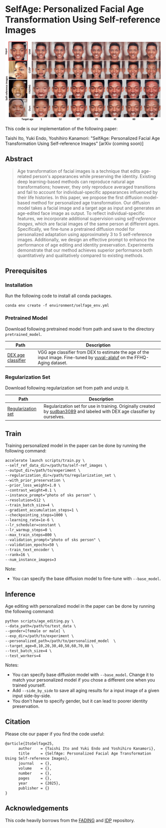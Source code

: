 # SelfAge: Personalized Facial Age Transformation Using Self-reference Images

![teaser](docs/teaser.png)

This code is our implementation of the following paper:

Taishi Ito, Yuki Endo, Yoshihiro Kanamori: "SelfAge: Personalized Facial Age Transformation Using Self-reference Images" [arXiv (coming soon)]

## Abstract
> Age transformation of facial images is a technique that edits age-related person's appearances while preserving the identity. Existing deep learning-based methods can reproduce natural age transformations; 
however, they only reproduce averaged transitions and fail to account for individual-specific appearances influenced by their life histories. In this paper, we propose the first diffusion model-based method for personalized age transformation. Our diffusion model takes a facial image and a target age as input and generates an age-edited face image as output. To reflect individual-specific features, we incorporate additional supervision using *self-reference images*, which are facial images of the same person at different ages. Specifically, we fine-tune a pretrained diffusion model for personalized adaptation using approximately 3 to 5 self-reference images. Additionally, we design an effective prompt to enhance the performance of age editing and identity preservation. Experiments demonstrate that our method achieves superior performance both quantitatively and qualitatively compared to existing methods.

## Prerequisites

### Installation

Run the following code to install all conda packages.

```
conda env create -f environment/selfage_env.yml
```

### Pretrained Model

Download following pretrained model from path and save to the directory `pretrained_model`.

Path | Description
---------- | -----------------
[DEX age classifier](https://drive.google.com/file/d/1mE_EStue-f7yXGOzpl4qxM3vM270TnLc/view?usp=sharing)  |  VGG age classifier from DEX to estimate the age of the input image. Fine-tuned by [yuval-alaluf](https://github.com/yuval-alaluf/SAM) on the FFHQ-Aging dataset.

### Regularization Set

Download following regularization set from path and unzip it.

Path | Description
---------- | -----------------
[Regularization set](https://drive.google.com/file/d/1ldHHqVCPb46vZZKM_rhboxrHc0UtTukc/view?usp=sharing)  |  Regularization set for use in training. Originally created by [sudban3089](https://github.com/sudban3089/ID-Preserving-Facial-Aging) and labeled with DEX age classifier by ourselves.


## Train

Training personalized model in the paper can be done by running the following command:

```
accelerate launch scripts/train.py \
--self_ref_data_dir=/path/to/self-ref_images \
--output_dir=/path/to/experiment \
--regularization_dir=/path/to/regularization_set \
--with_prior_preservation \
--prior_loss_weight=1.0 \
--contrast_weight=0.1 \
--instance_prompt="photo of sks person" \
--resolution=512 \
--train_batch_size=4 \
--gradient_accumulation_steps=1 \
--checkpointing_steps=1000 \
--learning_rate=1e-6 \
--lr_scheduler=constant \
--lr_warmup_steps=0 \
--max_train_steps=800 \
--validation_prompt="photo of sks person" \
--validation_epochs=50 \
--train_text_encoder \
--rank=16 \
--num_instance_images=3
```

Note:
* You can specify the base diffusion model to fine-tune with `--base_model`.

## Inference

Age editing with personalized model in the paper can be done by running the following command:

```
python scripts/age_editing.py \
--data_path=/path/to/test_data \
--gender=[female or male] \
--exp_dir=/path/to/experiment \
--personalized_path=/path/to/personalized_model  \
--target_age=0,10,20,30,40,50,60,70,80 \
--test_batch_size=4 \
--test_workers=4
```

Notes:
* You can specify base diffusion model with `--base_model`. Change it to match your personalized model if you chose a different one when you trained yourself.
* Add `--side_by_side` to save all aging results for a input image of a given input side-by-side.
* You don't have to specify gender, but it can lead to poorer identity preservation.

## Citation
Please cite our paper if you find the code useful:
```
@article{ItoSelfage25,
      author    = {Taishi Ito and Yuki Endo and Yoshihiro Kanamori},
      title     = {SelfAge: Personalized Facial Age Transformation Using Self-reference Images},
      journal   = {},
      volume    = {},
      number    = {},
      pages     = {},
      year      = {2025},
      publisher = {}
}
```


## Acknowledgements
This code heavily borrows from the [FADING](https://github.com/MunchkinChen/FADING) and [IDP](https://github.com/sudban3089/ID-Preserving-Facial-Aging) repository.
